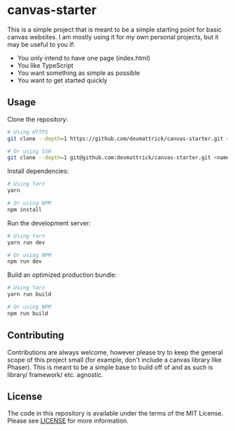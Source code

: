 # canvas-starter
This is a simple project that is meant to be a simple starting point for basic
canvas websites. I am mostly using it for my own personal projects, but it may
be useful to you if:

* You only intend to have one page (index.html)
* You like TypeScript
* You want something as simple as possible
* You want to get started quickly

## Usage
Clone the repository:
```sh
# Using HTTPS
git clone --depth=1 https://github.com/devmattrick/canvas-starter.git <name>

# Or using SSH
git clone --depth=1 git@github.com:devmattrick/canvas-starter.git <name>
```

Install dependencies:
```sh
# Using Yarn
yarn

# Or using NPM
npm install
```

Run the development server:
```sh
# Using Yarn
yarn run dev

# Or using NPM
npm run dev
```

Build an optimized production bundle:
```sh
# Using Yarn
yarn run build

# Or using NPM
npm run build
```

## Contributing
Contributions are always welcome, however please try to keep the general scope
of this project small (for example, don't include a canvas library like Phaser).
This is meant to be a simple base to build off of and as such is library/
framework/ etc. agnostic.

## License
The code in this repository is available under the terms of the MIT License.
Please see [LICENSE](LICENSE) for more information.
